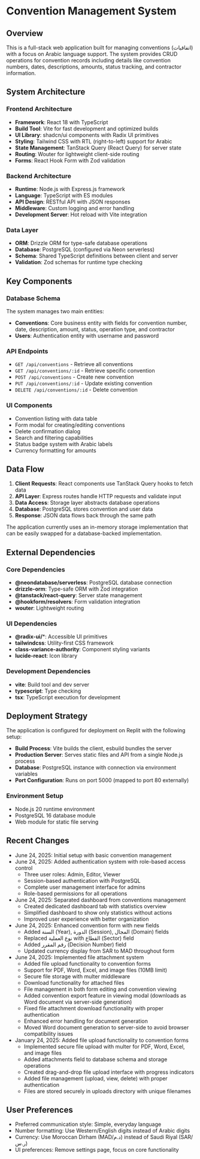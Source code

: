 # Convention Management System

## Overview

This is a full-stack web application built for managing conventions (اتفاقيات) with a focus on Arabic language support. The system provides CRUD operations for convention records including details like convention numbers, dates, descriptions, amounts, status tracking, and contractor information.

## System Architecture

### Frontend Architecture
- **Framework**: React 18 with TypeScript
- **Build Tool**: Vite for fast development and optimized builds
- **UI Library**: shadcn/ui components with Radix UI primitives
- **Styling**: Tailwind CSS with RTL (right-to-left) support for Arabic
- **State Management**: TanStack Query (React Query) for server state
- **Routing**: Wouter for lightweight client-side routing
- **Forms**: React Hook Form with Zod validation

### Backend Architecture
- **Runtime**: Node.js with Express.js framework
- **Language**: TypeScript with ES modules
- **API Design**: RESTful API with JSON responses
- **Middleware**: Custom logging and error handling
- **Development Server**: Hot reload with Vite integration

### Data Layer
- **ORM**: Drizzle ORM for type-safe database operations
- **Database**: PostgreSQL (configured via Neon serverless)
- **Schema**: Shared TypeScript definitions between client and server
- **Validation**: Zod schemas for runtime type checking

## Key Components

### Database Schema
The system manages two main entities:
- **Conventions**: Core business entity with fields for convention number, date, description, amount, status, operation type, and contractor
- **Users**: Authentication entity with username and password

### API Endpoints
- `GET /api/conventions` - Retrieve all conventions
- `GET /api/conventions/:id` - Retrieve specific convention
- `POST /api/conventions` - Create new convention
- `PUT /api/conventions/:id` - Update existing convention
- `DELETE /api/conventions/:id` - Delete convention

### UI Components
- Convention listing with data table
- Form modal for creating/editing conventions
- Delete confirmation dialog
- Search and filtering capabilities
- Status badge system with Arabic labels
- Currency formatting for amounts

## Data Flow

1. **Client Requests**: React components use TanStack Query hooks to fetch data
2. **API Layer**: Express routes handle HTTP requests and validate input
3. **Data Access**: Storage layer abstracts database operations
4. **Database**: PostgreSQL stores convention and user data
5. **Response**: JSON data flows back through the same path

The application currently uses an in-memory storage implementation that can be easily swapped for a database-backed implementation.

## External Dependencies

### Core Dependencies
- **@neondatabase/serverless**: PostgreSQL database connection
- **drizzle-orm**: Type-safe ORM with Zod integration
- **@tanstack/react-query**: Server state management
- **@hookform/resolvers**: Form validation integration
- **wouter**: Lightweight routing

### UI Dependencies
- **@radix-ui/***: Accessible UI primitives
- **tailwindcss**: Utility-first CSS framework
- **class-variance-authority**: Component styling variants
- **lucide-react**: Icon library

### Development Dependencies
- **vite**: Build tool and dev server
- **typescript**: Type checking
- **tsx**: TypeScript execution for development

## Deployment Strategy

The application is configured for deployment on Replit with the following setup:
- **Build Process**: Vite builds the client, esbuild bundles the server
- **Production Server**: Serves static files and API from a single Node.js process
- **Database**: PostgreSQL instance with connection via environment variables
- **Port Configuration**: Runs on port 5000 (mapped to port 80 externally)

### Environment Setup
- Node.js 20 runtime environment
- PostgreSQL 16 database module
- Web module for static file serving

## Recent Changes

- June 24, 2025: Initial setup with basic convention management
- June 24, 2025: Added authentication system with role-based access control
  - Three user roles: Admin, Editor, Viewer
  - Session-based authentication with PostgreSQL
  - Complete user management interface for admins
  - Role-based permissions for all operations
- June 24, 2025: Separated dashboard from conventions management
  - Created dedicated dashboard tab with statistics overview
  - Simplified dashboard to show only statistics without actions
  - Improved user experience with better organization
- June 24, 2025: Enhanced convention form with new fields
  - Added السنة (Year), الدورة (Session), المجال (Domain) fields
  - Replaced نوع العملية with القطاع (Sector) field
  - Added رقم المقرر (Decision Number) field
  - Updated currency display from SAR to MAD throughout form
- June 24, 2025: Implemented file attachment system
  - Added file upload functionality to convention forms
  - Support for PDF, Word, Excel, and image files (10MB limit)
  - Secure file storage with multer middleware
  - Download functionality for attached files
  - File management in both form editing and convention viewing
  - Added convention export feature in viewing modal (downloads as Word document via server-side generation)
  - Fixed file attachment download functionality with proper authentication
  - Enhanced error handling for document generation
  - Moved Word document generation to server-side to avoid browser compatibility issues
- January 24, 2025: Added file upload functionality to convention forms
  - Implemented secure file upload with multer for PDF, Word, Excel, and image files
  - Added attachments field to database schema and storage operations
  - Created drag-and-drop file upload interface with progress indicators
  - Added file management (upload, view, delete) with proper authentication
  - Files are stored securely in uploads directory with unique filenames

## User Preferences

- Preferred communication style: Simple, everyday language
- Number formatting: Use Western/English digits instead of Arabic digits
- Currency: Use Moroccan Dirham (MAD/د.م) instead of Saudi Riyal (SAR/ر.س)
- UI preferences: Remove settings page, focus on core functionality